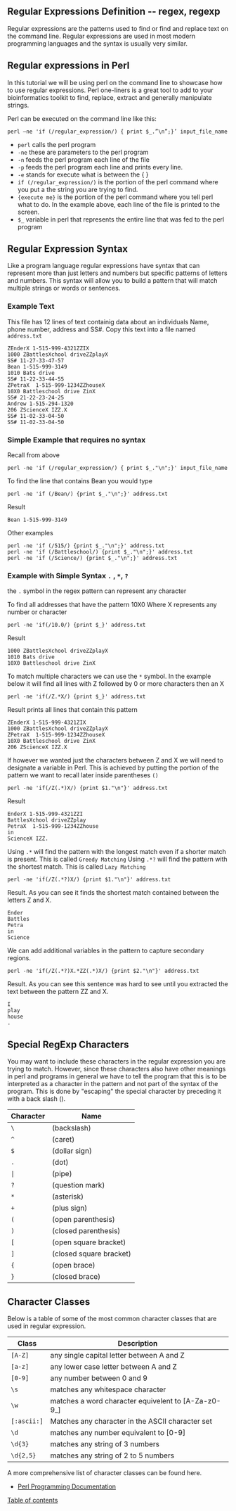 ## Regular Expressions Definition -- regex, regexp
Regular expressions are the patterns used to find or find and replace text on the command line. Regular expressions are used in most modern programming languages and the syntax is usually very similar.

## Regular expressions in Perl

In this tutorial we will be using perl on the command line to showcase how to use regular expressions.  Perl one-liners is a great tool to add to your bioinformatics toolkit to find, replace, extract and generally manipulate strings.

Perl can be executed on the command line like this:
```
perl –ne 'if (/regular_expression/) { print $_.”\n”;}’ input_file_name
```

- `perl` calls the perl program
- `-ne`  these are parameters to the perl program
 - `-n`  feeds the perl program each line of the file
 - `-p`  feeds the perl program each line and prints every line.
 - `-e`  stands for execute what is between the { }
- `if (/regular_expression/)` is the portion of the perl command where you put a the string you are trying to find.
- `{execute me}`     is the portion of the perl command where you tell perl what to do.  In the example above, each line of the file is printed to the screen.
- `$_` variable in perl that represents the entire line that was fed to the perl program


## Regular Expression Syntax

Like a program language regular expressions have syntax that can represent more than just letters and numbers but specific patterns of letters and numbers.
This syntax will allow you to build a pattern that will match multiple strings or words or sentences.

### Example Text
This file has 12 lines of text containig data about an individuals Name, phone number, address and SS#.
Copy this text into a file named `address.txt`
```
ZEnderX 1-515-999-4321ZZIX
1000 ZBattlesXchool driveZZplayX
SS# 11-27-33-47-57
Bean 1-515-999-3149
1010 Bats drive
SS# 11-22-33-44-55
ZPetraX  1-515-999-1234ZZhouseX
10X0 Battleschool drive ZinX
SS# 21-22-23-24-25
Andrew 1-515-294-1320
206 ZScienceX IZZ.X
SS# 11-02-33-04-50
SS# 11-02-33-04-50
```

### Simple Example that requires no syntax
Recall from above
```
perl -ne 'if (/regular_expression/) { print $_."\n";}' input_file_name
```
To find the line that contains Bean you would type
```
perl -ne 'if (/Bean/) {print $_."\n";}' address.txt
```

Result
```
Bean 1-515-999-3149
```

Other examples
```
perl -ne 'if (/515/) {print $_."\n";}' address.txt
perl -ne 'if (/Battleschool/) {print $_."\n";}' address.txt
perl -ne 'if (/Science/) {print $_."\n";}' address.txt
```

### Example with Simple Syntax `.` , `*`, `?`

the `.` symbol in the regex pattern can represent any character

To find all addresses that have the pattern 10X0 Where X represents any number or character
```
perl -ne 'if(/10.0/) {print $_}' address.txt
```
Result
```
1000 ZBattlesXchool driveZZplayX
1010 Bats drive
10X0 Battleschool drive ZinX
```

To match multiple characters we can use the ```*``` symbol. In the example below it will find all lines with Z followed by 0 or more characters then an X
```
perl -ne 'if(/Z.*X/) {print $_}' address.txt
```
Result prints all lines that contain this pattern
```
ZEnderX 1-515-999-4321ZIX
1000 ZBattlesXchool driveZZplayX
ZPetraX  1-515-999-1234ZZhouseX
10X0 Battleschool drive ZinX
206 ZScienceX IZZ.X
```

If however we wanted just the characters between Z and X we will need to designate a variable in Perl.  This is achieved by putting the portion of the pattern we want to recall later inside parentheses ```()```
```
perl -ne 'if(/Z(.*)X/) {print $1."\n"}' address.txt
```
Result
```
EnderX 1-515-999-4321ZZI
BattlesXchool driveZZplay
PetraX  1-515-999-1234ZZhouse
in
ScienceX IZZ.
```

Using `.*` will find the pattern with the longest match even if a shorter match is present.  This is called ```Greedy Matching```
Using `.*?` will find the pattern with the shortest match. This is called `Lazy Matching`

```
perl -ne 'if(/Z(.*?)X/) {print $1."\n"}' address.txt
```
Result.  As you can see it finds the shortest match contained between the letters Z and X.
```
Ender
Battles
Petra
in
Science
```

We can add additional variables in the pattern to capture secondary regions.
```
perl -ne 'if(/Z(.*?)X.*ZZ(.*)X/) {print $2."\n"}' address.txt
```
Result.  As you can see this sentence was hard to see until you extracted the text between the pattern ZZ and X.
```
I
play
house
.
```


## Special RegExp Characters

You may want to include these characters in the regular expression you are trying to match.  However, since these characters also have other meanings in perl and programs in general we have to tell the program that this is to be interpreted as a character in the pattern and not part of the syntax of the program.  This is done by "escaping" the special character by preceding it with a back slash (\).  

| Character | Name |
|--------|--------|
| `\` | (backslash) |
| `^` | (caret) |
| `$` | (dollar sign) |
| `.` | (dot) |
| `\|` | (pipe) |
| `?` | (question mark) |
| `*` | (asterisk) |
| `+` | (plus sign) |
| `(` | (open parenthesis) |
| `)` | (closed parenthesis) |
| `[` | (open square bracket) |
| `]` | (closed square bracket) |
| `{` | (open brace) |
| `}` | (closed brace) |


## Character Classes
Below is a table of some of the most common character classes that are used in regular expression.  

| Class | Description |
|--------|------------|
| `[A-Z]` | any single capital letter between A and Z |
| `[a-z]` | any lower case letter between A and Z |
| `[0-9]` | any number between 0 and 9 |
| `\s` | matches any whitespace character |
| `\w` | matches a word character equivelent to [A-Za-z0-9_] |
| `[:ascii:]` | Matches any character in the ASCII character set |
| `\d` | matches any number equivalent to [0-9] |
| `\d{3}` | matches any string of 3 numbers |
| `\d{2,5}` | matches any string of 2 to 5 numbers |

A more comprehensive list of character classes can be found here.

* [Perl Programming Documentation](http://perldoc.perl.org/perlrecharclass.html)


[Table of contents](/index.md)
